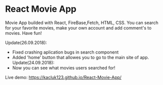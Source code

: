 # React Movie App
Movie App builded with React, FireBase,Fetch, HTML, CSS. You can search for your favorite movies, make your own account and add comment's to movies. Have fun!

Update(26.09.2018):
- Fixed crashing aplication bugs in search component
- Added 'home' button that allowes you to go to the main site of app.
Update(24.09.2018):
- Now you can see what movies users searched for!

Live demo: https://kacluk123.github.io/React-Movie-App/




